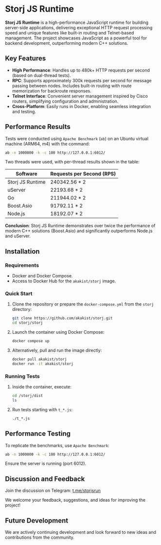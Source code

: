 
# Storj JS Runtime

**Storj JS Runtime** is a high-performance JavaScript runtime for building server-side applications, delivering exceptional HTTP request processing speed and unique features like built-in routing and Telnet-based management. The project showcases JavaScript as a powerful tool for backend development, outperforming modern C++ solutions.

## Key Features

- **High Performance**: Handles up to 480k+ HTTP requests per second (based on dual-thread tests).
- **RPC**: Supports approximately 300k requests per second for message passing between nodes. Includes built-in routing with route memorization for backroute responses.
- **Telnet Interface**: Convenient server management inspired by Cisco routers, simplifying configuration and administration.
- **Cross-Platform**: Easily runs in Docker, enabling seamless integration and testing.

## Performance Results

Tests were conducted using `Apache Benchmark` (`ab`) on an Ubuntu virtual machine (ARM64, m4) with the command:

```bash
ab -n 1000000 -k -c 100 http://127.0.0.1:6012/
```

Two threads were used, with per-thread results shown in the table:

| Software                | Requests per Second (RPS) |
|-------------------------|---------------------------|
| Storj JS Runtime        | 240342.56 * 2             |
| uServer                 | 22193.68 * 2              |
| Go                      | 211944.02 * 2             |
| Boost.Asio              | 91792.11 * 2              |
| Node.js                 | 18192.07 * 2              |

**Conclusion**: Storj JS Runtime demonstrates over twice the performance of modern C++ solutions (Boost.Asio) and significantly outperforms Node.js and uServer.

## Installation

### Requirements
- Docker and Docker Compose.
- Access to Docker Hub for the `akakist/storj` image.

### Quick Start
1. Clone the repository or prepare the `docker-compose.yml` from the `storj` directory:
   ```bash
   git clone https://github.com/akakist/storj.git
   cd storj/storj
   ```
2. Launch the container using Docker Compose:
   ```bash
   docker compose up
   ```
3. Alternatively, pull and run the image directly:
   ```bash
   docker pull akakist/storj
   docker run -it akakist/storj
   ```

### Running Tests
1. Inside the container, execute:
   ```bash
   cd /storj/dist
   ls
   ```
2. Run tests starting with `t_*.js`:
   ```bash
   ./t_*.js
   ```

## Performance Testing
To replicate the benchmarks, use `Apache Benchmark`:
```bash
ab -n 1000000 -k -c 100 http://127.0.0.1:6012/
```
Ensure the server is running (port 6012).

## Discussion and Feedback
Join the discussion on Telegram: [t.me/storjsrun](https://t.me/storjsrun)

We welcome your feedback, suggestions, and ideas for improving the project!

## Future Development
We are actively continuing development and look forward to new ideas and contributions from the community.

